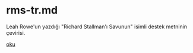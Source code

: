 # rms-tr.md
Leah Rowe'un yazdığı "Richard Stallman'ı Savunun" isimli destek metninin çevirisi.

[oku](rms-tr.md)
